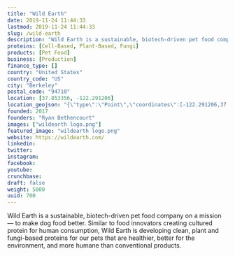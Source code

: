 ```yaml
---
title: "Wild Earth"
date: 2019-11-24 11:44:33
lastmod: 2019-11-24 11:44:33
slug: /wild-earth
description: "Wild Earth is a sustainable, biotech-driven pet food company on a mission — to make dog food better. Similar to food innovators creating cultured protein for human consumption, Wild Earth is developing clean, plant and fungi-based proteins for our pets that are healthier, better for the environment, and more humane than conventional products."
proteins: [Cell-Based, Plant-Based, Fungi]
products: [Pet Food]
business: [Production]
finance_type: []
country: "United States"
country_code: "US"
city: "Berkeley"
postal_code: "94710"
location: [37.853356, -122.291206]
location_geojson: "{\"type\":\"Point\",\"coordinates\":[-122.291206,37.853356]}"
founded: 2017
founders: "Ryan Bethencourt"
images: ["wildearth logo.png"]
featured_image: "wildearth logo.png"
website: https://wildearth.com/
linkedin: 
twitter: 
instagram: 
facebook: 
youtube: 
crunchbase: 
draft: false
weight: 5000
uuid: 700
---
```

Wild Earth is a sustainable, biotech-driven pet food company on a mission — to make dog food better. Similar to food innovators creating cultured protein for human consumption, Wild Earth is developing clean, plant and fungi-based proteins for our pets that are healthier, better for the environment, and more humane than conventional products.
